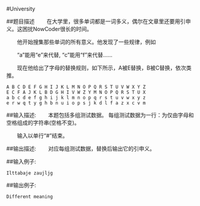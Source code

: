 #University

##题目描述
　　在大学里，很多单词都是一词多义，偶尔在文章里还要用引申义。这困扰NowCoder很长的时间。

　　他开始搜集那些单词的所有意义。他发现了一些规律，例如

　　“a”能用“e”来代替, “c”能用“f”来代替……

　　现在他给出了字母的替换规则，如下所示，A被E替换，B被C替换，依次类推。
```
A B C D E F G H I J K L M N O P Q R S T U V W X Y Z
E C F A J K L B D G H I V W Z Y M N O P Q R S T U X
a b c d e f g h i j k l m n o p q r s t u v w x y z
e r w q t y g h b n u i o p s j k d l f a z x c v m
```

##输入描述:
　　本题包括多组测试数据。 每组测试数据为一行：为仅由字母和空格组成的字符串(空格不变)。

　　输入以单行“#”结束。


##输出描述:
　　对应每组测试数据，替换后输出它的引申义。

##输入例子:
```
Ilttabaje zaujljg
```

##输出例子:
```
Different meaning
```